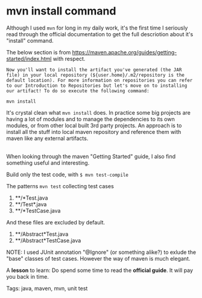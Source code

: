 # mvn install command

Although I used `mvn` for long in my daily work, it's the first time I seriously read through the official documentation to get the full descriotion about
it's "install" command.

The below section is from https://maven.apache.org/guides/getting-started/index.html with respect.

```
Now you'll want to install the artifact you've generated (the JAR file) in your local repository (${user.home}/.m2/repository is the default location). For more information on repositories you can refer to our Introduction to Repositories but let's move on to installing our artifact! To do so execute the following command:

mvn install
```

It's crystal clean what `mvn install` does. In practice some big projects are having a lot of modules and to manage the dependencies to its own modules, or from other local built 3rd party projects. An approach is to
install all the stuff into local maven repository and reference them with maven like any external artifacts.

<br />
When looking through the maven "Getting Started" guide, I also find something useful and interesting.

Build only the test code, with 
```$ mvn test-compile```

The patterns `mvn test` collecting test cases
1. \*\*/\*Test.java
2. \*\*/Test\*.java
3. \*\*/\*TestCase.java

And these files are excluded by default.
1. \*\*/Abstract\*Test.java
2. \*\*/Abstract\*TestCase.java

NOTE: I used JUnit annotation "@Ignore" (or something alike?) to exlude the "base" classes of test cases. However the way of maven is much elegant.

A **lesson** to learn: Do spend some time to read the **official guide**. It will pay you back in time.

Tags: java, maven, mvn, unit test
